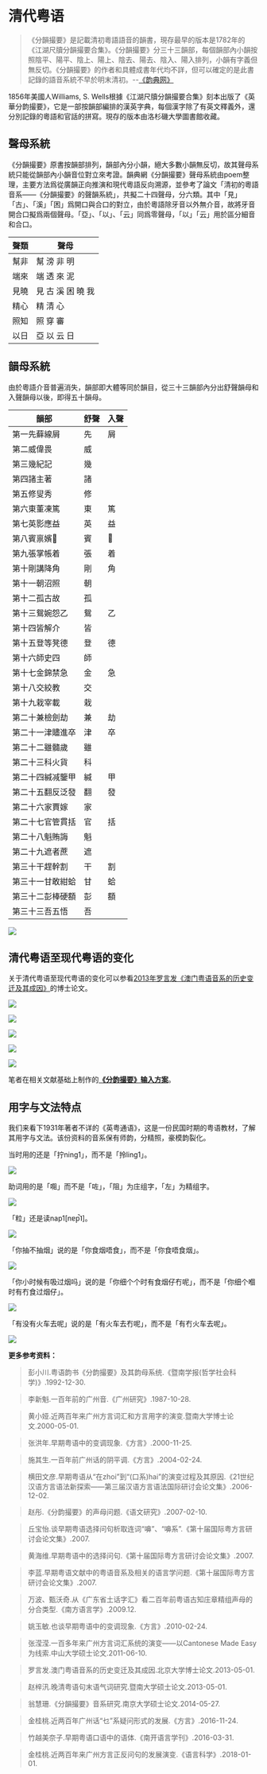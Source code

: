 # 清代粤语

> 《分韻撮要》是記載清初粵語語音的韻書，現存最早的版本是1782年的《江湖尺牘分韻撮要合集》。《分韻撮要》分三十三韻部，每個韻部內小韻按照陰平、陽平、陰上、陽上、陰去、陽去、陰入、陽入排列，小韻有字義但無反切。《分韻撮要》的作者和具體成書年代均不詳，但可以確定的是此書記錄的語音系統不早於明末清初。--[《韵典网》](http://ytenx.org/)

1856年美國人Williams, S. Wells根據《江湖尺牘分韻撮要合集》刻本出版了《英華分韵撮要》，它是一部按韻部編排的漢英字典，每個漢字除了有英文釋義外，還分別記錄的粵語和官話的拼寫。現存的版本由洛杉磯大學圖書館收藏。

## 聲母系統

《分韻撮要》原書按韻部排列，韻部內分小韻，絕大多數小韻無反切，故其聲母系統只能從韻部內小韻音位對立來考證。韻典網《分韻撮要》聲母系統由poem整理，主要方法爲從廣韻正向推演和現代粵語反向溯源，並參考了論文「清初的粵語音系——《分韻撮要》的聲韻系統」，共擬二十四聲母，分六類。其中「見」「古」、「溪」「困」爲開口與合口的對立，由於粵語除牙音以外無介音，故將牙音開合口擬爲兩個聲母。「亞」、「以」、「云」同爲零聲母，「以」「云」用於區分細音和合口。

聲類 | 聲母
---|---
幫非 |	幫 滂 非 明
端來 |	端 透 來 泥
見曉 |	見 古 溪 困 曉 我
精心 |	精 清 心
照知 |	照 穿 審
以日 |	亞 以 云 日

## 韻母系統
由於粵語介音普遍消失，韻部即大體等同於韻目，從三十三韻部內分出舒聲韻母和入聲韻母以後，即得五十韻母。

韻部 | 舒聲 | 入聲
---|---|---
第一先蘚線屑 | 先 | 屑
第二威偉畏 | 威 | 
第三幾紀記 | 幾 | 
第四諸主著 | 諸 | 
第五修叟秀 | 修 | 
第六東董凍篤 | 東 | 篤
第七英影應益 | 英 | 益
第八賓禀嬪𤲃 | 賓 | 𤲃
第九張掌帳着 | 張 | 着
第十剛講降角 | 剛 | 角
第十一朝沼照 | 朝 | 
第十二孤古故 | 孤 | 
第十三鴛婉怨乙 | 鴛 | 乙
第十四皆解介 | 皆 | 
第十五登等凳德 | 登 | 德
第十六師史四 | 師 | 
第十七金錦禁急 | 金 | 急
第十八交絞教 | 交 | 
第十九栽宰載 | 栽 | 
第二十兼檢劍劫 | 兼 | 劫
第二十一津贐進卒 | 津 | 卒
第二十二雖髓歲 | 雖 | 
第二十三科火貨 | 科 | 
第二十四緘减鑒甲 | 緘 | 甲
第二十五翻反泛發 | 翻 | 發
第二十六家賈嫁 | 家 | 
第二十七官管貫括 | 官 | 括
第二十八魁賄誨 | 魁 | 
第二十九遮者蔗 | 遮 | 
第三十干趕幹割 | 干 | 割
第三十一甘敢紺蛤 | 甘 | 蛤
第三十二彭棒硬額 | 彭 | 額
第三十三吾五悟 | 吾 | 

<!--
![《江湖尺牘分韻撮要合集》第一卷第五十七䈎](http://ytenx.org/static/img/KrungGhoTchiekDukPyonYonhTsuatQjeuhGhopDzip/volume1/57.jpg)
![《江湖尺牘分韻撮要合集》第一卷第五十七䈎](https://s2.ax1x.com/2019/10/31/KIdQJg.jpg)
-->

![](https://cdn.jsdelivr.net/gh/leimaau/CDN@latest/data-store/historyData/fanwan.jpg)

## 清代粤语至现代粤语的变化

关于清代粤语至现代粤语的变化可以参看[2013年罗言发《澳门粤语音系的历史变迁及其成因》](http://kns.cnki.net/KCMS/detail/detail.aspx?dbcode=CDFD&dbname=CDFD1214&filename=1013208914.nh&v=MDcyMjV4WVM3RGgxVDNxVHJXTTFGckNVUkxPZlpPZHBGeUhoVUwzQlZGMjZIYkc0RnRqTnE1RWJQSVI4ZVgxTHU=)的博士论文。

![](http://wx1.sinaimg.cn/large/69144085gy1fxg0csvgpdj219e0lp40i.jpg)

![](http://wx2.sinaimg.cn/large/69144085gy1fxg0ctbuwcj210n0npdi1.jpg)

![](http://wx4.sinaimg.cn/large/69144085gy1fxg0ctyrxej210o0mpgnj.jpg)

![](http://wx3.sinaimg.cn/large/69144085gy1fxg0cuhnwqj210n0nhtb7.jpg)

![](http://wx1.sinaimg.cn/large/69144085gy1fxg0cvmr3oj210o0nfq3g.jpg)

笔者在相关文献基础上制作的[**《分韵撮要》输入方案**](https://github.com/leimaau/old-Cantonese)。

## 用字与文法特点

我们来看下1931年著者不详的《英粤通语》，这是一份民国时期的粤语教材，了解其用字与文法。该份资料的音系保有师韵，分精照，豪模韵裂化。

当时用的还是「拧ning1」，而不是「拎ling1」。

<!--
![](https://s2.ax1x.com/2019/11/09/MeE2Hf.png)
-->

![](https://cdn.jsdelivr.net/gh/leimaau/CDN@latest/data-store/historyData/jing_ning.png)

助词用的是「唨」而不是「咗」，「阻」为庄组字，「左」为精组字。

<!--
![](https://s2.ax1x.com/2019/11/09/MeEcut.png)
-->

![](https://cdn.jsdelivr.net/gh/leimaau/CDN@latest/data-store/historyData/jing_zo.png)

「粒」还是读nap1[nɐp̚˥]。

<!--
![](https://s2.ax1x.com/2019/11/09/MeEh4g.png)
-->

![](https://cdn.jsdelivr.net/gh/leimaau/CDN@latest/data-store/historyData/jing_nap.png)

「你抽不抽烟」说的是「你食烟唔食」，而不是「你食唔食烟」。

<!--
![](https://s2.ax1x.com/2019/11/09/MeEWE8.png)
-->

![](https://cdn.jsdelivr.net/gh/leimaau/CDN@latest/data-store/historyData/jing_sik.png)

「你小时候有吸过烟吗」说的是「你细个个时有食烟仔冇呢」，而不是「你细个嗰时有冇食过烟仔」。

<!--
![](https://s2.ax1x.com/2019/11/09/MeEfUS.png)
-->

![](https://cdn.jsdelivr.net/gh/leimaau/CDN@latest/data-store/historyData/jing_jin.png)

「有没有火车去呢」说的是「有火车去冇呢」，而不是「有冇火车去呢」。

<!--
![](https://s2.ax1x.com/2019/11/09/MeEgDP.png)
-->

![](https://cdn.jsdelivr.net/gh/leimaau/CDN@latest/data-store/historyData/jing_mune.png)

**更多参考资料：**

> 彭小川.粤语韵书《分韵撮要》及其韵母系统.《暨南学报(哲学社会科学)》.1992-12-30.

> 李新魁.一百年前的广州音.《广州研究》.1987-10-28.

> 黄小娅.近两百年来广州方言词汇和方言用字的演变.暨南大学博士论文.2000-05-01.

> 张洪年.早期粤语中的变调现象.《方言》.2000-11-25.

> 施其生.一百年前广州话的阴平调.《方言》.2004-02-24.

> 横田文彦.早期粤语从“在zhoi”到“(口系)hai”的演变过程及其原因.《21世纪汉语方言语法新探索——第三届汉语方言语法国际研讨会论文集》.2006-12-02.

> 赵彤.《分韵撮要》的声母问题.《语文研究》.2007-02-10.

> 丘宝怡.谈早期粤语选择问句析取连词“嚊”、“嚊系”.《第十届国际粤方言研讨会论文集》.2007.

> 黄海维.早期粤语中的选择问句.《第十届国际粤方言研讨会论文集》.2007.

> 李蓝.早期粤语文献中的粤语音系及相关的语言学问题.《第十届国际粤方言研讨会论文集》.2007.

> 万波、甄沃奇.从《广东省土话字汇》看二百年前粤语古知庄章精组声母的分合类型.《南方语言学》.2009.12.

> 姚玉敏.也谈早期粤语中的变调现象.《方言》.2010-02-24.

> 张滢滢.一百多年来广州方言词汇系统的演变——以Cantonese Made Easy为线索.中山大学硕士论文.2011-06-10.

> 罗言发.澳门粤语音系的历史变迁及其成因.北京大学博士论文.2013-05-01.

> 赵梓汛.晚清粤语句末语气词研究.暨南大学硕士论文.2013-05-01.

> 翁慧珊.《分韻撮要》音系研究.南京大学硕士论文.2014-05-27.

> 金桂桃.近两百年广州话“乜”系疑问形式的发展.《方言》.2016-11-24.

> 竹越美奈子.早期粤语口语中的语体.《南开语言学刊》.2016-03-31.

> 金桂桃.近两百年来广州方言正反问句的发展演变.《语言科学》.2018-01-01.
